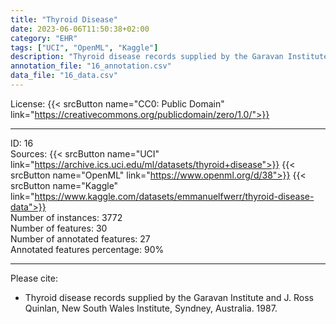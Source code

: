 ```yaml
---
title: "Thyroid Disease"
date: 2023-06-06T11:50:38+02:00
category: "EHR"
tags: ["UCI", "OpenML", "Kaggle"]
description: "Thyroid disease records supplied by the Garavan Institute and J. Ross Quinlan, New South Wales Institute, Syndney, Australia. 1987."
annotation_file: "16_annotation.csv"
data_file: "16_data.csv"
---
```


License: {{< srcButton name="CC0: Public Domain" link="https://creativecommons.org/publicdomain/zero/1.0/">}} 

 --- 
ID: 16 \
Sources: {{< srcButton name="UCI" link="https://archive.ics.uci.edu/ml/datasets/thyroid+disease">}} {{< srcButton name="OpenML" link="https://www.openml.org/d/38">}} {{< srcButton name="Kaggle" link="https://www.kaggle.com/datasets/emmanuelfwerr/thyroid-disease-data">}}  \
Number of instances: 3772 \
Number of features: 30 \
Number of annotated features: 27 \
Annotated features percentage: 90% 

 --- 
Please cite: 
- Thyroid disease records supplied by the Garavan Institute and J. Ross Quinlan, New South Wales Institute, Syndney, Australia. 1987. 
